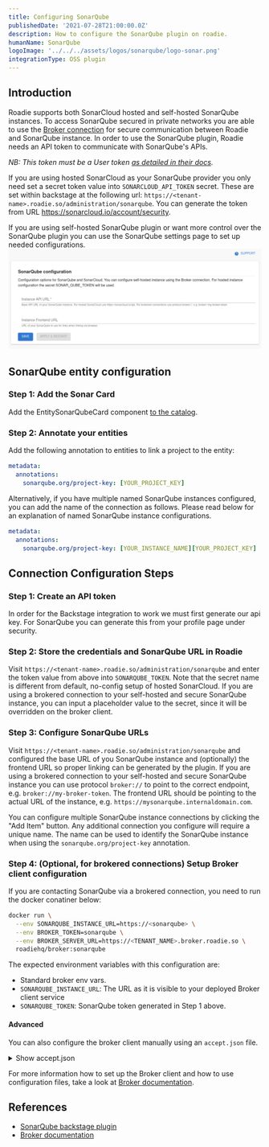 ```yaml
---
title: Configuring SonarQube
publishedDate: '2021-07-28T21:00:00.0Z'
description: How to configure the SonarQube plugin on roadie.
humanName: SonarQube
logoImage: '../../../assets/logos/sonarqube/logo-sonar.png'
integrationType: OSS plugin
---
```


## Introduction

Roadie supports both SonarCloud hosted and self-hosted SonarQube instances. To access SonarQube secured in private networks you are able to use the [Broker connection](/docs/integrations/broker) for secure communication between Roadie and SonarQube instance.
In order to use the SonarQube plugin, Roadie needs an API token to communicate with SonarQube's APIs. 

*NB: This token must be a User token [as detailed in their docs](https://docs.sonarsource.com/sonarqube/latest/extension-guide/web-api/#authentication).*

If you are using hosted SonarCloud as your SonarQube provider you only need set a secret token value into `SONARCLOUD_API_TOKEN` secret. These are set within backstage at the following url: `https://<tenant-name>.roadie.so/administration/sonarqube`. You can generate the token from URL https://sonarcloud.io/account/security. 


If you are using self-hosted SonarQube plugin or want more control over the SonarQube plugin you can use the SonarQube settings page to set up needed configurations.
![SonarQube Config page.](./config_options.png)

## SonarQube entity configuration

### Step 1: Add the Sonar Card

Add the EntitySonarQubeCard component [to the catalog](/docs/getting-started/updating-the-ui).

### Step 2: Annotate your entities

Add the following annotation to entities to link a project to the entity:

```yaml
metadata:
  annotations:
    sonarqube.org/project-key: [YOUR_PROJECT_KEY]
```

Alternatively, if you have multiple named SonarQube instances configured, you can add the name of the connection as follows. Please read below for an explanation of named SonarQube instance configurations.

```yaml
metadata:
  annotations:
    sonarqube.org/project-key: [YOUR_INSTANCE_NAME][YOUR_PROJECT_KEY]
```


## Connection Configuration Steps

### Step 1: Create an API token

In order for the Backstage integration to work we must first generate our api key. For SonarQube you can generate this from your profile page under security.

### Step 2: Store the credentials and SonarQube URL in Roadie
Visit `https://<tenant-name>.roadie.so/administration/sonarqube` and enter the token value from above into `SONARQUBE_TOKEN`. Note that the secret name is different from default, no-config setup of hosted SonarCloud. If you are using a brokered connection to your self-hosted and secure SonarQube instance, you can input a placeholder value to the secret, since it will be overridden on the broker client.


### Step 3: Configure SonarQube URLs
Visit `https://<tenant-name>.roadie.so/administration/sonarqube` and configured the base URL of you SonarQube instance and (optionally) the frontend URL so proper linking can be generated by the plugin. If you are using a brokered connection to your self-hosted and secure SonarQube instance you can use protocol `broker://` to point to the correct endpoint, e.g. `broker://my-broker-token`. The frontend URL should be pointing to the actual URL of the instance, e.g. `https://mysonarqube.internaldomain.com`.

You can configure multiple SonarQube instance connections by clicking the "Add Item" button. Any additional connection you configure will require a unique name. The name can be used to identify the SonarQube instance when using the `sonarqube.org/project-key` annotation.


### Step 4: (Optional, for brokered connections) Setup Broker client configuration
If you are contacting SonarQube via a brokered connection, you need to run the docker conatiner below:

```bash
docker run \
  --env SONARQUBE_INSTANCE_URL=https://<sonarqube> \
  --env BROKER_TOKEN=sonarqube \
  --env BROKER_SERVER_URL=https://<TENANT_NAME>.broker.roadie.so \
  roadiehq/broker:sonarqube
```

The expected environment variables with this configuration are:
* Standard broker env vars.
* `SONARQUBE_INSTANCE_URL`: The URL as it is visible to your deployed Broker client service
* `SONARQUBE_TOKEN`: SonarQube token generated in Step 1 above.

#### Advanced
You can also configure the broker client manually using an `accept.json` file.

<details>

<Summary>Show accept.json</Summary>

```JSON
{
  "private": [
    {
      "method": "GET",
      "path": "/api/components/show",
      "origin": "${SONARQUBE_INSTANCE_URL}",
      "auth": {
        "scheme": "basic",
        "token": "${SONARQUBE_TOKEN}:"
      }
    },
    {
      "method": "GET",
      "path": "/api/metrics/search",
      "origin": "${SONARQUBE_INSTANCE_URL}",
      "auth": {
        "scheme": "basic",
        "token": "${SONARQUBE_TOKEN}:"
      }
    },
    {
      "method": "GET",
      "path": "/api/measures/component",
      "origin": "${SONARQUBE_INSTANCE_URL}",
      "auth": {
        "scheme": "basic",
        "token": "${SONARQUBE_TOKEN}:"
      }
    }
  ],
  "public": [
    {
      "method": "any",
      "path": "/*"
    }
  ]
}
```
</details>  

For more information how to set up the Broker client and how to use configuration files, take a look at [Broker documentation](/docs/integrations/broker).



## References

- [SonarQube backstage plugin](https://www.npmjs.com/package/@backstage/plugin-sonarqube/)
- [Broker documentation](/docs/integrations/broker)
